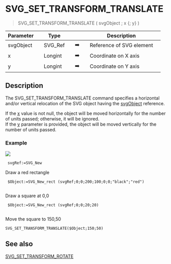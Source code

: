 <!-- SVG_SET_TRANSFORM_TRANSLATE ( objectID ; Param_2 ; Param_3 )
 -> objectID (Text)
 -> Param_2 (Real)
 -> Param_3 (Real)-->
# SVG_SET_TRANSFORM_TRANSLATE

> SVG_SET_TRANSFORM_TRANSLATE ( svgObject ; x {; y} )

| Parameter |     | Type |     |     |     | Description |     |
| --- | --- | --- | --- | --- | --- | --- | --- |
| svgObject |     | SVG_Ref |     | ➡️ |     | Reference of SVG element |     |
| x   |     | Longint |     | ➡️ |     | Coordinate on X axis |     |
| y   |     | Longint |     | ➡️ |     | Coordinate on Y axis |     |

## Description

The SVG_SET_TRANSFORM_TRANSLATE command specifies a horizontal and/or vertical relocation of the SVG object having the [svgObject](# "Reference of SVG element") reference.

If the [x](# "Coordinate on X axis") value is not null, the object will be moved horizontally for the number of units passed; otherwise, it will be ignored.  
If the [y](# "Coordinate on Y axis") parameter is provided, the object will be moved vertically for the number of units passed.

### Example  

![](https://doc.4d.com/4Dv19/picture/194400/pict194400.en.png)

```4d
 svgRef:=SVG_New  
```

Draw a red rectangle  

```4d
 $Object:=SVG_New_rect (svgRef;0;0;200;100;0;0;"black";"red")  
  
```

Draw a square at 0,0  

```4d
 $Object:=SVG_New_rect (svgRef;0;0;20;20)  
  
```

Move the square to 150,50  

```4d
SVG_SET_TRANSFORM_TRANSLATE($Object;150;50)

```

## See also

[SVG_SET_TRANSFORM_ROTATE](SVG_SET_TRANSFORM_ROTATE.md)
